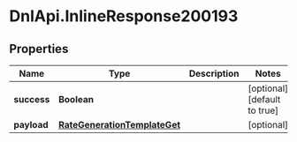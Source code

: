 # DnlApi.InlineResponse200193

## Properties
Name | Type | Description | Notes
------------ | ------------- | ------------- | -------------
**success** | **Boolean** |  | [optional] [default to true]
**payload** | [**RateGenerationTemplateGet**](RateGenerationTemplateGet.md) |  | [optional] 


